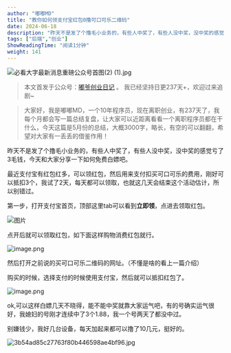 ```yaml
---
author: "嘟嘟MD"
title: "教你如何领支付宝红包0撸可口可乐二维码"
date: 2024-06-18
description: "昨天不是发了个撸毛小业务的，有些人中奖了，有些人没中奖，没中奖的感觉亏了3毛钱，今天和大家分享一下如何免费白嫖吧。最近支付宝有红包红多，可以领红包，然后用来支付扣买可口可乐的费用，刚好可以抵扣3个。"
tags: ["后端","创业"]
ShowReadingTime: "阅读1分钟"
weight: 141
---
```

![必看大字最新消息重磅公众号首图(2) (1).jpg](https://p9-juejin.byteimg.com/tos-cn-i-k3u1fbpfcp/2557cd7a86814ef8af74fe2f6ba77795~tplv-k3u1fbpfcp-jj-mark:3024:0:0:0:q75.awebp#?w=900&h=383&s=91599&e=jpg&b=64a5ef)

> 本文首发于公众号：[嘟爷创业日记](https://link.juejin.cn?target=https%3A%2F%2Fmp.weixin.qq.com%2Fs%2FPqom1Ah9Lm1VzCK0r_sqkw "https://mp.weixin.qq.com/s/Pqom1Ah9Lm1VzCK0r_sqkw") 。 我已经坚持日更237天+，欢迎过来追剧~

> 大家好，我是嘟嘟MD，一个10年程序员，现在离职创业，有237天了，我每个月都会写一篇总结复盘，让大家可以近距离看看一个离职程序员都在干什么，今天这篇是5月份的总结，大概3000字，略长，有空的可以翻翻，希望对大家有一丢丢的借鉴作用！

昨天不是发了个撸毛小业务的，有些人中奖了，有些人没中奖，没中奖的感觉亏了3毛钱，今天和大家分享一下如何免费白嫖吧。

最近支付宝有红包红多，可以领红包，然后用来支付扣买可口可乐的费用，刚好可以抵扣3个，我试了2天，每天都可以领取，也就这几天会结束这个活动估计，所以别错过。

第一步，打开支付宝首页，顶部这里tab可以看到**立即领**，点进去领取红包。

![图片](https://p3-juejin.byteimg.com/tos-cn-i-k3u1fbpfcp/07ad3dbdc9df43d08f2c39ea05eae73c~tplv-k3u1fbpfcp-jj-mark:3024:0:0:0:q75.awebp#?w=1080&h=2336&s=104516&e=webp&b=eef3f8)

点开后就可以领取红包，如下面这样购物消费红包就行。

![image.png](https://p9-juejin.byteimg.com/tos-cn-i-k3u1fbpfcp/aef1c8bff42149839887e7a29d2069ce~tplv-k3u1fbpfcp-jj-mark:3024:0:0:0:q75.awebp#?w=1080&h=2400&s=1654296&e=png&b=332e2c)

然后打开之前说的买可口可乐二维码的网址。（不懂是啥的看上一篇介绍）

购买的时候，选择支付的时候使用支付宝，然后就可以抵扣红包了。

![image.png](https://p6-juejin.byteimg.com/tos-cn-i-k3u1fbpfcp/abc078b3b3a94ceea12c671e4931f73f~tplv-k3u1fbpfcp-jj-mark:3024:0:0:0:q75.awebp#?w=1080&h=2336&s=749233&e=png&b=fbfafa)

ok,可以这样白嫖几天不晓得，能不能中奖就靠大家运气吧，有的号确实运气很好，我媳妇的号刚才连续中了3个1.88，我一个号两天了都没中过。

别嫌钱少，我好几台设备，每天加起来都可以撸了10几元，挺好的。

![3b54ad85c27763f80b446598ae4bf96.jpg](https://p9-juejin.byteimg.com/tos-cn-i-k3u1fbpfcp/91e6015d82f54eabb5b62144021d02c2~tplv-k3u1fbpfcp-jj-mark:3024:0:0:0:q75.awebp#?w=1080&h=1401&s=215553&e=jpg&b=fafafa)